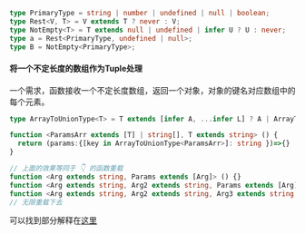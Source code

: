 ```typescript
type PrimaryType = string | number | undefined | null | boolean;
type Rest<V, T> = V extends T ? never : V;
type NotEmpty<T> = T extends null | undefined | infer U ? U : never;
type a = Rest<PrimaryType, undefined | null>;
type B = NotEmpty<PrimaryType>;
```

#### 将一个不定长度的数组作为Tuple处理

一个需求，函数接收一个不定长度数组，返回一个对象，对象的键名对应数组中的每个元素。

```typescript
type ArrayToUnionType<T> = T extends [infer A, ...infer L] ? A | ArrayToUnionType<L> : never;

function <ParamsArr extends [T] | string[], T extends string> () {
  return (params:{[key in ArrayToUnionType<ParamsArr>]: string })=>{}
}

// 上面的效果等同于 👇 的函数重载
function <Arg extends string, Params extends [Arg]> () {}
function <Arg extends string, Arg2 extends string, Params extends [Arg] | [Arg, Arg2]> () {}
function <Arg extends string, Arg2 extends string, Arg3 extends string, Params extends [Arg] | [Arg, Arg2]|[Arg, Arg2, Arg3]> () {}
// 无限重载下去
```

可以找到部分解释在[这里](https://www.typescriptlang.org/docs/handbook/release-notes/typescript-4-0.html#variadic-tuple-types)


